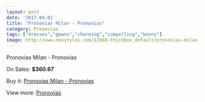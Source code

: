 ```yaml
---
layout: post
date: '2017-04-01'
title: "Pronovias Milan - Pronovias"
category: Pronovias
tags: ["dresses","gowns","charming","compelling","bonny"]
image: http://www.novstyles.com/11668-thickbox_default/pronovias-milan-pronovias.jpg
---
```

Pronovias Milan - Pronovias

On Sales: **$360.67**
<a href="https://www.novstyles.com/en/pronovias/8581-pronovias-milan-pronovias.html"><amp-img layout="responsive" width="600" height="600" src="//www.novstyles.com/11668-thickbox_default/pronovias-milan-pronovias.jpg" alt="Pronovias Milan - Pronovias 0" /></a>

Buy it: [Pronovias Milan - Pronovias](https://www.novstyles.com/en/pronovias/8581-pronovias-milan-pronovias.html "Pronovias Milan - Pronovias")

View more: [Pronovias](https://www.novstyles.com/en/54-pronovias "Pronovias")